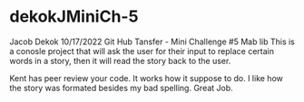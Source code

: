 # dekokJMiniCh-5

 Jacob Dekok
 10/17/2022
 Git Hub Tansfer - Mini Challenge #5 Mab lib
 This is a conosle project that will ask the user for their input to 
 replace certain words in a story, then it will read the story back to the user.

Kent has peer review your code. It works how it suppose to do. I like how the story was formated besides my bad spelling. Great Job.